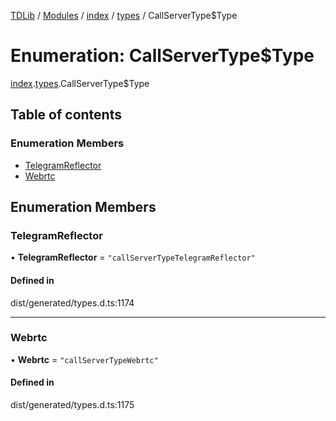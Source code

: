 [TDLib](../README.md) / [Modules](../modules.md) / [index](../modules/index.md) / [types](../modules/index.types.md) / CallServerType$Type

# Enumeration: CallServerType$Type

[index](../modules/index.md).[types](../modules/index.types.md).CallServerType$Type

## Table of contents

### Enumeration Members

- [TelegramReflector](index.types.CallServerType_Type.md#telegramreflector)
- [Webrtc](index.types.CallServerType_Type.md#webrtc)

## Enumeration Members

### TelegramReflector

• **TelegramReflector** = ``"callServerTypeTelegramReflector"``

#### Defined in

dist/generated/types.d.ts:1174

___

### Webrtc

• **Webrtc** = ``"callServerTypeWebrtc"``

#### Defined in

dist/generated/types.d.ts:1175
